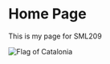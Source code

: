 <H1>Home Page</H1>
<p>This is my page for SML209</p>
<img class="imgLeft" src="https://en.wikipedia.org/wiki/Senyera#/media/File:Senyera_(Pl._Octavi%C3%A0,_S._Cugat_del_Vall%C3%A8s)_01.jpg" alt="Flag of Catalonia"> 

